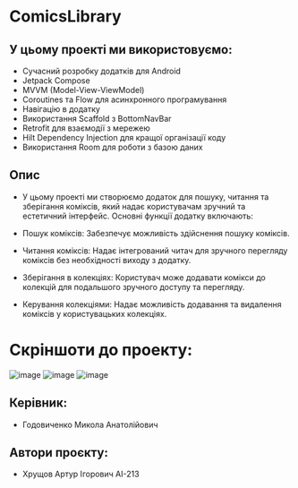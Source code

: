 # ComicsLibrary
## У цьому проекті ми використовуємо:

- Сучасний розробку додатків для Android
- Jetpack Compose
- MVVM (Model-View-ViewModel)
- Coroutines та Flow для асинхронного програмування
- Навігацію в додатку
- Використання Scaffold з BottomNavBar
- Retrofit для взаємодії з мережею
- Hilt Dependency Injection для кращої організації коду
- Використання Room для роботи з базою даних

## Опис

- У цьому проекті ми створюємо додаток для пошуку, читання та зберігання коміксів, який надає користувачам зручний та естетичний інтерфейс. Основні функції додатку включають:

- Пошук коміксів: Забезпечує можливість здійснення пошуку коміксів.

- Читання коміксів: Надає інтегрований читач для зручного перегляду коміксів без необхідності виходу з додатку. 

- Зберігання в колекціях: Користувач може додавати комікси до колекцій для подальшого зручного доступу та перегляду.

- Керування колекціями: Надає можливість додавання та видалення  коміксів у користувацьких колекціях.

# Скріншоти до проекту:
![image](https://github.com/infosystemAX/ComicsLibrary/assets/101941157/31657079-41d9-4aab-8515-ff6182a08a58)
![image](https://github.com/infosystemAX/ComicsLibrary/assets/101941157/3ec7d7af-d977-4b50-9c29-fccc193fe65e)
![image](https://github.com/infosystemAX/ComicsLibrary/assets/101941157/5d3a349f-a126-481e-909c-3a536cdb5e0e)





## Керівник:

- Годовиченко Микола Анатолійович

## Автори проєкту:

- Хрущов Артур Ігорович AI-213



